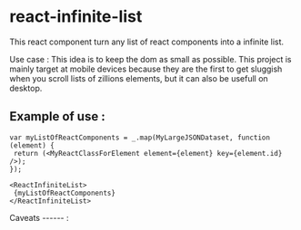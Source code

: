 react-infinite-list
===================

This react component turn any list of react components into a infinite list.

Use case :
This idea is to keep the dom as small as possible.
This project is mainly target at mobile devices because they are the first to get sluggish when you scroll lists of zillions elements, but it can also be usefull on desktop.

Example of use :
--------------
 ```
var myListOfReactComponents = _.map(MyLargeJSONDataset, function (element) {
  return (<MyReactClassForElement element={element} key={element.id} />);
});

<ReactInfiniteList>
  {myListOfReactComponents}
</ReactInfiniteList>
 ```
Caveats
------ :
